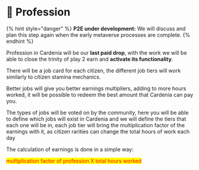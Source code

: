 # 📑 Profession

{% hint style="danger" %}
**P2E under development:** We will discuss and plan this step again when the early metaverse processes are complete.
{% endhint %}

Profession in Cardenia will be our **last paid drop**, with the work we will be able to close the trinity of play 2 earn and **activate its functionality**.

There will be a job card for each citizen, the different job tiers will work similarly to citizen stamina mechanics.

Better jobs will give you better earnings multipliers, adding to more hours worked, it will be possible to redeem the best amount that Cardenia can pay you.

The types of jobs will be voted on by the community, here you will be able to define which jobs will exist in Cardenia and we will define the tiers that each one will be in, each job tier will bring the multiplication factor of the earnings with it, as citizen rarities can change the total hours of work each day

The calculation of earnings is done in a simple way:

&#x20;<mark style="color:red;">multiplication factor of profession X total hours worked</mark>

<mark style="color:red;"></mark>
